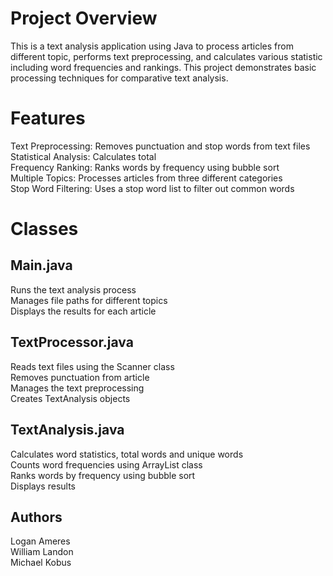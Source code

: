 # Project Overview
This is a text analysis application using Java to process articles from different topic, performs text preprocessing, and calculates various statistic including word frequencies and rankings. This project demonstrates basic processing techniques for comparative text analysis.

# Features
Text Preprocessing: Removes punctuation and stop words from text files  
Statistical Analysis: Calculates total  
Frequency Ranking: Ranks words by frequency using bubble sort  
Multiple Topics: Processes articles from three different categories  
Stop Word Filtering: Uses a stop word list to filter out common words  

# Classes

## Main.java
Runs the text analysis process  
Manages file paths for different topics  
Displays the results for each article  

## TextProcessor.java
Reads text files using the Scanner class  
Removes punctuation from article  
Manages the text preprocessing  
Creates TextAnalysis objects  

## TextAnalysis.java
Calculates word statistics, total words and unique words  
Counts word frequencies using ArrayList class  
Ranks words by frequency using bubble sort  
Displays results  

## Authors
Logan Ameres  
William Landon  
Michael Kobus